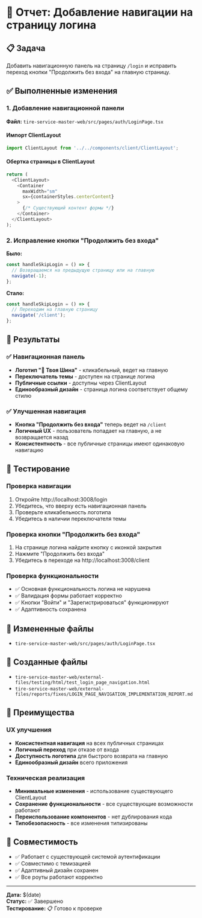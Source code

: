 # 🔧 Отчет: Добавление навигации на страницу логина

## 📋 Задача
Добавить навигационную панель на страницу `/login` и исправить переход кнопки "Продолжить без входа" на главную страницу.

## ✅ Выполненные изменения

### 1. Добавление навигационной панели
**Файл:** `tire-service-master-web/src/pages/auth/LoginPage.tsx`

#### Импорт ClientLayout
```typescript
import ClientLayout from '../../components/client/ClientLayout';
```

#### Обертка страницы в ClientLayout
```typescript
return (
  <ClientLayout>
    <Container 
      maxWidth="sm" 
      sx={containerStyles.centerContent}
    >
      {/* Существующий контент формы */}
    </Container>
  </ClientLayout>
);
```

### 2. Исправление кнопки "Продолжить без входа"
**Было:**
```typescript
const handleSkipLogin = () => {
  // Возвращаемся на предыдущую страницу или на главную
  navigate(-1);
};
```

**Стало:**
```typescript
const handleSkipLogin = () => {
  // Переходим на главную страницу
  navigate('/client');
};
```

## 🎯 Результаты

### ✅ Навигационная панель
- **Логотип "🚗 Твоя Шина"** - кликабельный, ведет на главную
- **Переключатель темы** - доступен на странице логина
- **Публичные ссылки** - доступны через ClientLayout
- **Единообразный дизайн** - страница логина соответствует общему стилю

### ✅ Улучшенная навигация
- **Кнопка "Продолжить без входа"** теперь ведет на `/client`
- **Логичный UX** - пользователь попадает на главную, а не возвращается назад
- **Консистентность** - все публичные страницы имеют одинаковую навигацию

## 🧪 Тестирование

### Проверка навигации
1. Откройте http://localhost:3008/login
2. Убедитесь, что вверху есть навигационная панель
3. Проверьте кликабельность логотипа
4. Убедитесь в наличии переключателя темы

### Проверка кнопки "Продолжить без входа"
1. На странице логина найдите кнопку с иконкой закрытия
2. Нажмите "Продолжить без входа"
3. Убедитесь в переходе на http://localhost:3008/client

### Проверка функциональности
- ✅ Основная функциональность логина не нарушена
- ✅ Валидация формы работает корректно
- ✅ Кнопки "Войти" и "Зарегистрироваться" функционируют
- ✅ Адаптивность сохранена

## 📁 Измененные файлы
- `tire-service-master-web/src/pages/auth/LoginPage.tsx`

## 📁 Созданные файлы
- `tire-service-master-web/external-files/testing/html/test_login_page_navigation.html`
- `tire-service-master-web/external-files/reports/fixes/LOGIN_PAGE_NAVIGATION_IMPLEMENTATION_REPORT.md`

## 🎯 Преимущества

### UX улучшения
- **Консистентная навигация** на всех публичных страницах
- **Логичный переход** при отказе от входа
- **Доступность логотипа** для быстрого возврата на главную
- **Единообразный дизайн** всего приложения

### Техническая реализация
- **Минимальные изменения** - использование существующего ClientLayout
- **Сохранение функциональности** - все существующие возможности работают
- **Переиспользование компонентов** - нет дублирования кода
- **Типобезопасность** - все изменения типизированы

## 🔄 Совместимость
- ✅ Работает с существующей системой аутентификации
- ✅ Совместимо с темизацией
- ✅ Адаптивный дизайн сохранен
- ✅ Все роуты работают корректно

---
**Дата:** $(date)  
**Статус:** ✅ Завершено  
**Тестирование:** 📋 Готово к проверке 